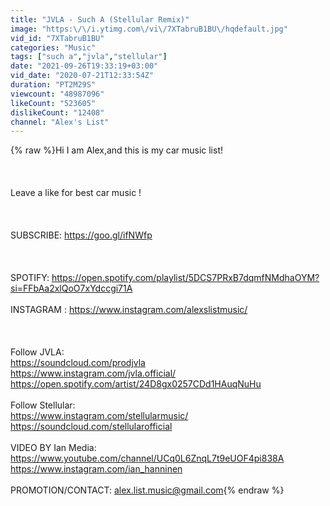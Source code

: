 ```yaml
---
title: "JVLA - Such A (Stellular Remix)"
image: "https:\/\/i.ytimg.com\/vi\/7XTabruB1BU\/hqdefault.jpg"
vid_id: "7XTabruB1BU"
categories: "Music"
tags: ["such a","jvla","stellular"]
date: "2021-09-26T19:33:19+03:00"
vid_date: "2020-07-21T12:33:54Z"
duration: "PT2M29S"
viewcount: "48987096"
likeCount: "523605"
dislikeCount: "12408"
channel: "Alex's List"
---
```

{% raw %}Hi I am Alex,and this is my car music list!<br /><br /><br /><br />Leave a like for best car music !<br /><br /><br /><br />SUBSCRIBE: <a rel="nofollow" target="blank" href="https://goo.gl/ifNWfp">https://goo.gl/ifNWfp</a><br /><br /><br /><br />SPOTIFY: <a rel="nofollow" target="blank" href="https://open.spotify.com/playlist/5DCS7PRxB7dqmfNMdhaOYM?si=FFbAa2xlQoO7xYdccgi71A">https://open.spotify.com/playlist/5DCS7PRxB7dqmfNMdhaOYM?si=FFbAa2xlQoO7xYdccgi71A</a><br /><br />INSTAGRAM : <a rel="nofollow" target="blank" href="https://www.instagram.com/alexslistmusic/">https://www.instagram.com/alexslistmusic/</a><br /><br /><br /><br />Follow JVLA:<br /><a rel="nofollow" target="blank" href="https://soundcloud.com/prodjvla">https://soundcloud.com/prodjvla</a><br /><a rel="nofollow" target="blank" href="https://www.instagram.com/jvla.official/">https://www.instagram.com/jvla.official/</a><br /><a rel="nofollow" target="blank" href="https://open.spotify.com/artist/24D8gx0257CDd1HAuqNuHu">https://open.spotify.com/artist/24D8gx0257CDd1HAuqNuHu</a><br /><br />Follow Stellular:<br /><a rel="nofollow" target="blank" href="https://www.instagram.com/stellularmusic/">https://www.instagram.com/stellularmusic/</a><br /><a rel="nofollow" target="blank" href="https://soundcloud.com/stellularofficial">https://soundcloud.com/stellularofficial</a><br /><br />VIDEO BY Ian Media:<br /><a rel="nofollow" target="blank" href="https://www.youtube.com/channel/UCq0L6ZnqL7t9eUOF4pi838A">https://www.youtube.com/channel/UCq0L6ZnqL7t9eUOF4pi838A</a><br /><a rel="nofollow" target="blank" href="https://www.instagram.com/ian_hanninen">https://www.instagram.com/ian_hanninen</a><br /><br />PROMOTION/CONTACT: alex.list.music@gmail.com{% endraw %}
